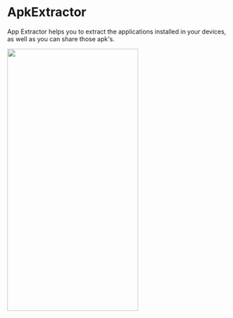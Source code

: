 # ApkExtractor
App Extractor helps you to extract the applications installed in your devices, as well as you can share those apk's.

<img src="https://user-images.githubusercontent.com/26492582/67111663-10a35f80-f1f3-11e9-8ec6-75a8a763512d.png" width="300" height="600"/>
